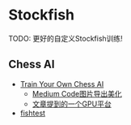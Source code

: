 # Stockfish

TODO: 更好的自定义Stockfish训练!

## Chess AI

- [Train Your Own Chess AI](https://medium.com/data-science/train-your-own-chess-ai-66b9ca8d71e4)
  - [Medium Code图片导出美化](https://carbon.now.sh/)
  - [文章提到的一个GPU平台](https://lightning.ai/)
- [fishtest](https://tests.stockfishchess.org/)
